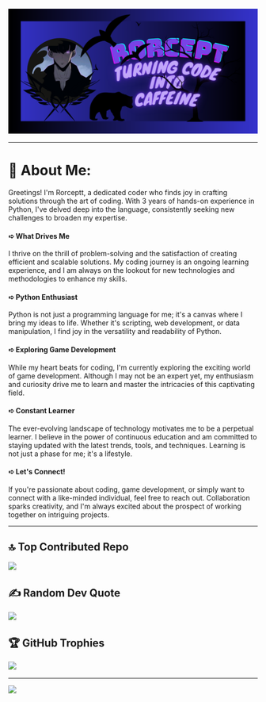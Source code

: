 ![Banner](./GitHub%20Banner.png)

---

# 💫 About Me:
Greetings! I'm Rorceptt, a dedicated coder who finds joy in crafting solutions through the art of coding. With 3 years of hands-on experience in Python, I've delved deep into the language, consistently seeking new challenges to broaden my expertise.<br>

#### ➪ What Drives Me
I thrive on the thrill of problem-solving and the satisfaction of creating efficient and scalable solutions. My coding journey is an ongoing learning experience, and I am always on the lookout for new technologies and methodologies to enhance my skills.<br>

#### ➪ Python Enthusiast
Python is not just a programming language for me; it's a canvas where I bring my ideas to life. Whether it's scripting, web development, or data manipulation, I find joy in the versatility and readability of Python.<br>

#### ➪ Exploring Game Development
While my heart beats for coding, I'm currently exploring the exciting world of game development. Although I may not be an expert yet, my enthusiasm and curiosity drive me to learn and master the intricacies of this captivating field.<br>

#### ➪ Constant Learner
The ever-evolving landscape of technology motivates me to be a perpetual learner. I believe in the power of continuous education and am committed to staying updated with the latest trends, tools, and techniques. Learning is not just a phase for me; it's a lifestyle.<br>

#### ➪ Let's Connect!
If you're passionate about coding, game development, or simply want to connect with a like-minded individual, feel free to reach out. Collaboration sparks creativity, and I'm always excited about the prospect of working together on intriguing projects.

---

## 🔝 Top Contributed Repo
![](https://github-contributor-stats.vercel.app/api?username=Rorceptt&limit=5&theme=radical&combine_all_yearly_contributions=true)

## ✍️ Random Dev Quote
![](https://quotes-github-readme.vercel.app/api?type=horizontal&theme=radical)

## 🏆 GitHub Trophies
![](https://github-profile-trophy.vercel.app/?username=Xeschozz&theme=radical&no-frame=false&no-bg=true&margin-w=4)

---
[![](https://visitcount.itsvg.in/api?id=Rorceptt&icon=9&color=1)](https://visitcount.itsvg.in)
